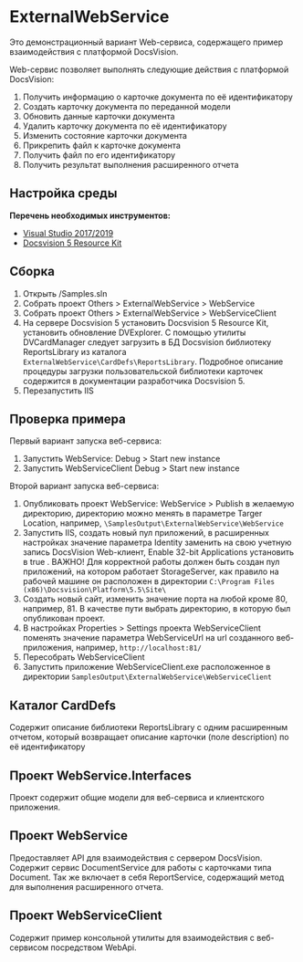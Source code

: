 ﻿# ExternalWebService

Это демонстрационный вариант Web-сервиса, содержащего пример взаимодействия с платформой DocsVision. 

Web-сервис позволяет выполнять следующие действия с платформой DocsVision:
1. Получить информацию о карточке документа по её идентификатору
2. Создать карточку документа по переданной модели
3. Обновить данные карточки документа
4. Удалить карточку документа по её идентификатору
5. Изменить состояние карточки документа
6. Прикрепить файл к карточке документа
7. Получить файл по его идентификатору
8. Получить результат выполнения расширенного отчета

## Настройка среды

**Перечень необходимых инструментов:** 
* [Visual Studio 2017/2019](https://www.visualstudio.com)
* [Docsvision 5 Resource Kit](http://bit.ly/2qEerjr)


## Сборка

1. Открыть /Samples.sln
2. Собрать проект Others > ExternalWebService > WebService
3. Собрать проект Others > ExternalWebService > WebServiceClient
4. На сервере Docsvision 5 установить Docsvision 5 Resource Kit, установить обновление DVExplorer. С помощью утилиты DVCardManager следует загрузить 
в БД Docsvision библиотеку ReportsLibrary из каталога `ExternalWebService\CardDefs\ReportsLibrary`. Подробное описание процедуры загрузки пользовательской 
библиотеки карточек содержится в документации разработчика Docsvision 5.
5. Перезапустить IIS


## Проверка примера

Первый вариант запуска веб-сервиса:

1. Запустить WebService: Debug > Start new instance
2. Запустить WebServiceClient Debug > Start new instance

Второй вариант запуска веб-сервиса:

1. Опубликовать проект WebService: WebService > Publish в желаемую директорию, директорию можно менять в параметре Targer Location, например, `\SamplesOutput\ExternalWebService\WebService`
2. Запустить IIS, создать новый пул приложений, в расширенных настройках значение параметра Identity заменить на свою учетную запись DocsVision Web-клиент, Enable 32-bit Applications установить в true  . 
ВАЖНО! Для корректной работы должен быть создан пул приложений, на котором работает StorageServer, как правило на рабочей машине он расположен в директории `C:\Program Files (x86)\Docsvision\Platform\5.5\Site\`
3. Создать новый сайт, изменить значение порта на любой кроме 80, например, 81. В качестве пути выбрать директорию, в которую был опубликован проект.
4. В настройках Properties > Settings проекта WebServiceClient поменять значение параметра WebServiceUrl на url созданного веб-приложения, например, `http://localhost:81/`
5. Пересобрать WebServiceClient
6. Запустить приложение WebServiceClient.exe расположенное в директории `SamplesOutput\ExternalWebService\WebServiceClient`

## Каталог CardDefs

Содержит описание библиотеки ReportsLibrary с одним расширенным отчетом,
который возвращает описание карточки (поле description) по её идентификатору


## Проект WebService.Interfaces

Проект содержит общие модели для веб-сервиса и клиентского приложения.

## Проект WebService

Предоставляет API для взаимодействия с сервером DocsVision. Содержит сервис DocumentService для работы с карточками типа Document.
Так же включает в себя ReportService, содержащий метод для выполнения расширенного отчета.

## Проект WebServiceClient

Содержит пример консольной утилиты для взаимодействия с веб-сервисом посредством WebApi.